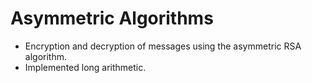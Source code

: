 # Asymmetric Algorithms

<ul>
  <li>Encryption and decryption of messages using the asymmetric RSA algorithm.</li>
  <li>Implemented long arithmetic.</li>
</ul>
